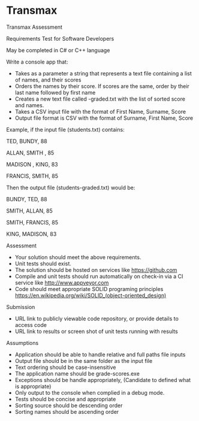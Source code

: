 # Transmax
Transmax Assessment

Requirements Test for Software Developers

May be completed in C# or C++ language


Write a console app that:

* Takes as a parameter a string that represents a text file containing a list of names, and their scores
* Orders the names by their score. If scores are the same, order by their last name followed by first name
*	Creates a new text file called <input-file-name>-graded.txt with the list of sorted score and names.
*	Takes a CSV input file with the format of First Name, Surname, Score
*	Output file format is CSV with the format of Surname, First Name, Score

Example, if the input file (students.txt) contains:

TED, BUNDY, 88

ALLAN, SMITH , 85

MADISON , KING, 83

FRANCIS, SMITH, 85


Then the output file (students-graded.txt) would be:

BUNDY, TED, 88

SMITH, ALLAN, 85

SMITH, FRANCIS, 85

KING, MADISON, 83

Assessment

*	Your solution should meet the above requirements.
*	Unit tests should exist.
*	The solution should be hosted on services like https://github.com
*	Compile and unit tests should run automatically on check-in via a CI service like http://www.appveyor.com
*	Code should meet appropriate SOLID programing principles https://en.wikipedia.org/wiki/SOLID_(object-oriented_design)

Submission

*	URL link to publicly viewable code repository, or provide details to access code
*	URL link to results or screen shot of unit tests running with results  

Assumptions

*	Application should be able to handle relative and full paths file inputs
*	Output file should be in the same folder as the input file
*	Text ordering should be case-insensitive
*	The application name should be grade-scores.exe
*	Exceptions should be handle appropriately, (Candidate to defined what is appropriate)
*	Only output to the console when complied in a debug mode.
*	Tests should be concise and appropriate
*	Sorting source should be descending order
*	Sorting names should be ascending order


